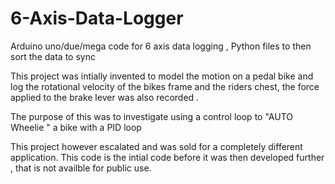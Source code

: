 # 6-Axis-Data-Logger
Arduino uno/due/mega code for 6 axis data logging , Python files to then sort the data to sync


This project was intially invented to model the motion on a pedal bike and log the rotational velocity of
the bikes frame and the riders chest, the force applied to the brake lever was also recorded . 

The purpose of this was to investigate using a control loop to "AUTO Wheelie " a bike with a PID loop

This project however escalated and was sold for a completely different application.
This code is the intial code before it was then developed further , that is not availble for public use.

